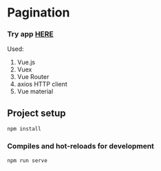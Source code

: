 # Pagination

### Try app [HERE](https://andrevwv.github.io/users-list/1)

Used:

1. Vue.js
2. Vuex
3. Vue Router
4. axios HTTP client
5. Vue material

## Project setup

```
npm install
```

### Compiles and hot-reloads for development

```
npm run serve
```